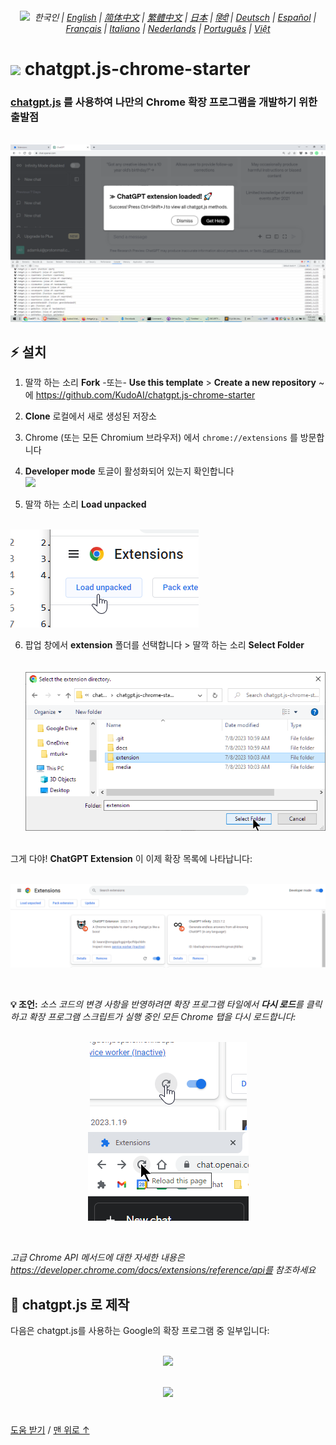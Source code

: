 <a id="top"></a>

<div align="center">
    <h6>
        <picture>
            <source type="image/svg+xml" media="(prefers-color-scheme: dark)" srcset="https://media.chatgptjs.org/images/icons/earth-americas-white-icon32.svg?main">
            <img height=14 src="https://media.chatgptjs.org/images/icons/earth-americas-icon32.svg?main">
        </picture>
        &nbsp;한국인 |
        <a href="../..#readme">English</a> |
        <a href="../zh-cn#readme">简体中文</a> |
        <a href="../zh-tw#readme">繁體中文</a> |
        <a href="../ja#readme">日本</a> |
        <a href="../hi#readme">हिंदी</a> |
        <a href="../de#readme">Deutsch</a> |
        <a href="../es#readme">Español</a> |
        <a href="../fr#readme">Français</a> |
        <a href="../it#readme">Italiano</a> |
        <a href="../nl#readme">Nederlands</a> |
        <a href="../pt#readme">Português</a> |
        <a href="../vi#readme">Việt</a>
    </h6>
</div>

# <img height=21 src="https://media.chatgptjs.org/images/icons/platforms/chrome/icon32.png?8c852fa5"> chatgpt.js-chrome-starter

<h3><a href="https://github.com/KudoAI/chatgpt.js">chatgpt.js</a> 를 사용하여 나만의 Chrome 확장 프로그램을 개발하기 위한 출발점</h3>

<br>

<img src="../../images/screenshots/extension-loaded.png">

## ⚡ 설치

1. 딸깍 하는 소리 **Fork** -또는- **Use this template** > **Create a new repository** ~에 https://github.com/KudoAI/chatgpt.js-chrome-starter

2. **Clone** 로컬에서 새로 생성된 저장소

3. Chrome (또는 모든 Chromium 브라우저) 에서 `chrome://extensions` 를 방문합니다

4. **Developer mode** 토글이 활성화되어 있는지 확인합니다<br>
![](../images/screenshots/developer-mode-toggle.png)

5. 딸깍 하는 소리 **Load unpacked**<br><br>
<img src="../../images/screenshots/load-unpacked-button.png">
<br>

6. 팝업 창에서 **extension** 폴더를 선택합니다 > 딸깍 하는 소리 **Select Folder**<br><br><br>
<img src="../../images/screenshots/select-extension-folder.png"><br><br>

그게 다야! **ChatGPT Extension** 이 이제 확장 목록에 나타납니다:

<br>

<img src="../../images/screenshots/chatgpt-extension-in-list.png">

<p><br>

**💡 조언:** _소스 코드의 변경 사항을 반영하려면 확장 프로그램 타일에서 **다시 로드**를 클릭하고 확장 프로그램 스크립트가 실행 중인 모든 Chrome 탭을 다시 로드합니다:_

<div align="center">

<br>

<img src="../../images/screenshots/reload-extension-button.png">
<img src="../../images/screenshots/reload-page-button.png">

<p><br>

</div>

_고급 Chrome API 메서드에 대한 자세한 내용은 https://developer.chrome.com/docs/extensions/reference/api를 참조하세요_

## 🤖 chatgpt.js 로 제작

다음은 chatgpt.js를 사용하는 Google의 확장 프로그램 중 일부입니다:

<div align="center">

<br>


<a href="https://chatgptinfinity.com" target="_blank" rel="noopener">
    <img width=777 src="https://cdn.jsdelivr.net/gh/adamlui/chatgpt-infinity@0f48c4e/chrome/media/images/tiles/marquee-promo-tile-1400x560.png">
</a>

<p><br>

<a href="https://chatgptwidescreen.com" target="_blank" rel="noopener">
    <img width=777 src="https://cdn.jsdelivr.net/gh/adamlui/chatgpt-widescreen@3ed0950/chrome/media/images/tiles/marquee-promo-tile-1400x560.png">
</a>

</div>

#

<a href="https://github.com/KudoAI/chatgpt.js-chrome-starter/issues">도움 받기</a> / <a href="#top">맨 위로 ↑</a>
